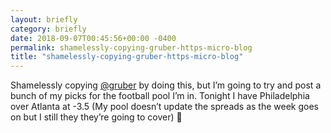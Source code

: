 ```yaml
---
layout: briefly
category: briefly
date: 2018-09-07T00:45:56+00:00 -0400
permalink: shamelessly-copying-gruber-https-micro-blog
title: "shamelessly-copying-gruber-https-micro-blog"
---
```


Shamelessly copying [@gruber](https://micro.blog/gruber) by doing this, but I’m going to try and post a bunch of my picks for the football pool I’m in. Tonight I have Philadelphia over Atlanta at -3.5 (My pool doesn’t update the spreads as the week goes on but I still they they’re going to cover) 🏈